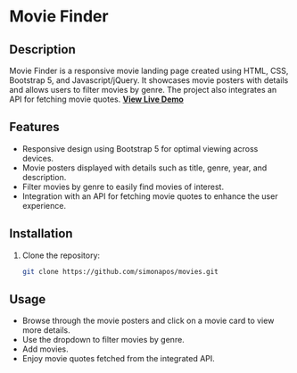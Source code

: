 # Movie Finder

## Description
Movie Finder is a responsive movie landing page created using HTML, CSS, Bootstrap 5,  and Javascript/jQuery. It showcases movie posters with details and allows users to filter movies by genre. The project also integrates an API for fetching movie quotes.
**[View Live Demo](https://simonapos.github.io/movies/)**

## Features
- Responsive design using Bootstrap 5 for optimal viewing across devices.
- Movie posters displayed with details such as title, genre, year, and description.
- Filter movies by genre to easily find movies of interest.
- Integration with an API for fetching movie quotes to enhance the user experience.

## Installation
1. Clone the repository:
   ```bash
   git clone https://github.com/simonapos/movies.git

## Usage
- Browse through the movie posters and click on a movie card to view more details.
- Use the dropdown to filter movies by genre.
- Add movies.
- Enjoy movie quotes fetched from the integrated API.
